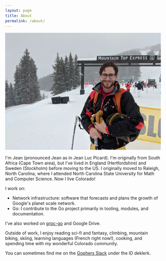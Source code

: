 ```yaml
---
layout: page
title: About
permalink: /about/
---
```


![](/assets/me.jpg)

I'm Jean (pronounced Jean as in Jean Luc Picard). I'm originally from South
Africa (Cape Town area), but I've lived in England (Hertfordshire) and Sweden
(Stockholm) before moving to the US. I originally moved to Raleigh, North
Carolina, where I attended North Carolina State University for Math and Computer
Science. Now I live Colorado!

I work on:

- Network infrastructure: software that forecasts and plans the growth of Google's planet scale network.
- Go: I contribute to the Go project primarily in tooling, modules, and documentation.

I've also worked on [grpc-go](https://github.com/grpc/grpc-go) and Google Drive.

Outside of work, I enjoy reading sci-fi and fantasy, climbing, mountain biking,
skiing, learning languages (French right now!), cooking, and spending time with
my wonderful Colorado community.

You can sometimes find me on the [Gophers Slack](https://invite.slack.golangbridge.org/)
under the ID deklerk.
